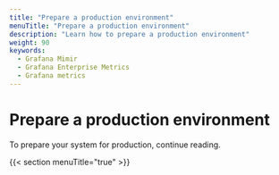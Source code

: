 ```yaml
---
title: "Prepare a production environment"
menuTitle: "Prepare a production environment"
description: "Learn how to prepare a production environment"
weight: 90
keywords:
  - Grafana Mimir
  - Grafana Enterprise Metrics
  - Grafana metrics
---
```


# Prepare a production environment

To prepare your system for production, continue reading.

{{< section menuTitle="true" >}}
